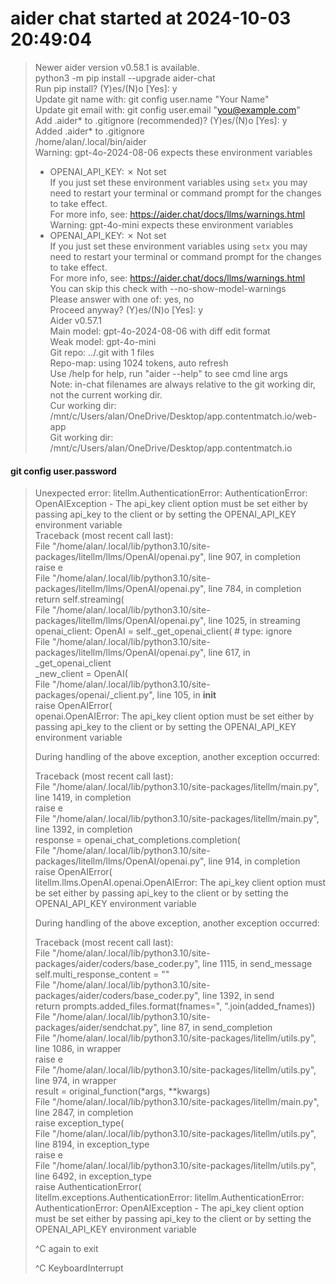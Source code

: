 
# aider chat started at 2024-10-03 20:49:04

> Newer aider version v0.58.1 is available.  
> python3 -m pip install --upgrade aider-chat  
> Run pip install? (Y)es/(N)o [Yes]: y  
> Update git name with: git config user.name "Your Name"  
> Update git email with: git config user.email "you@example.com"  
> Add .aider* to .gitignore (recommended)? (Y)es/(N)o [Yes]: y  
> Added .aider* to .gitignore  
> /home/alan/.local/bin/aider  
> Warning: gpt-4o-2024-08-06 expects these environment variables  
> - OPENAI_API_KEY: ✗ Not set  
> If you just set these environment variables using `setx` you may need to restart your terminal or command prompt for the changes to take effect.  
> For more info, see: https://aider.chat/docs/llms/warnings.html  
> Warning: gpt-4o-mini expects these environment variables  
> - OPENAI_API_KEY: ✗ Not set  
> If you just set these environment variables using `setx` you may need to restart your terminal or command prompt for the changes to take effect.  
> For more info, see: https://aider.chat/docs/llms/warnings.html  
> You can skip this check with --no-show-model-warnings  
> Please answer with one of: yes, no  
> Proceed anyway? (Y)es/(N)o [Yes]: y  
> Aider v0.57.1  
> Main model: gpt-4o-2024-08-06 with diff edit format  
> Weak model: gpt-4o-mini  
> Git repo: ../.git with 1 files  
> Repo-map: using 1024 tokens, auto refresh  
> Use /help <question> for help, run "aider --help" to see cmd line args  
> Note: in-chat filenames are always relative to the git working dir, not the current working dir.  
> Cur working dir: /mnt/c/Users/alan/OneDrive/Desktop/app.contentmatch.io/web-app  
> Git working dir: /mnt/c/Users/alan/OneDrive/Desktop/app.contentmatch.io  

#### git config user.password  
> Unexpected error: litellm.AuthenticationError: AuthenticationError: OpenAIException - The api_key client option must be set either by passing api_key to the client or by setting the OPENAI_API_KEY environment variable  
> Traceback (most recent call last):  
> File "/home/alan/.local/lib/python3.10/site-packages/litellm/llms/OpenAI/openai.py", line 907, in completion  
> raise e  
> File "/home/alan/.local/lib/python3.10/site-packages/litellm/llms/OpenAI/openai.py", line 784, in completion  
> return self.streaming(  
> File "/home/alan/.local/lib/python3.10/site-packages/litellm/llms/OpenAI/openai.py", line 1025, in streaming  
> openai_client: OpenAI = self._get_openai_client(  # type: ignore  
> File "/home/alan/.local/lib/python3.10/site-packages/litellm/llms/OpenAI/openai.py", line 617, in _get_openai_client  
> _new_client = OpenAI(  
> File "/home/alan/.local/lib/python3.10/site-packages/openai/_client.py", line 105, in __init__  
> raise OpenAIError(  
> openai.OpenAIError: The api_key client option must be set either by passing api_key to the client or by setting the OPENAI_API_KEY environment variable  
>  
> During handling of the above exception, another exception occurred:  
>  
> Traceback (most recent call last):  
> File "/home/alan/.local/lib/python3.10/site-packages/litellm/main.py", line 1419, in completion  
> raise e  
> File "/home/alan/.local/lib/python3.10/site-packages/litellm/main.py", line 1392, in completion  
> response = openai_chat_completions.completion(  
> File "/home/alan/.local/lib/python3.10/site-packages/litellm/llms/OpenAI/openai.py", line 914, in completion  
> raise OpenAIError(  
> litellm.llms.OpenAI.openai.OpenAIError: The api_key client option must be set either by passing api_key to the client or by setting the OPENAI_API_KEY environment variable  
>  
> During handling of the above exception, another exception occurred:  
>  
> Traceback (most recent call last):  
> File "/home/alan/.local/lib/python3.10/site-packages/aider/coders/base_coder.py", line 1115, in send_message  
> self.multi_response_content = ""  
> File "/home/alan/.local/lib/python3.10/site-packages/aider/coders/base_coder.py", line 1392, in send  
> return prompts.added_files.format(fnames=", ".join(added_fnames))  
> File "/home/alan/.local/lib/python3.10/site-packages/aider/sendchat.py", line 87, in send_completion  
> File "/home/alan/.local/lib/python3.10/site-packages/litellm/utils.py", line 1086, in wrapper  
> raise e  
> File "/home/alan/.local/lib/python3.10/site-packages/litellm/utils.py", line 974, in wrapper  
> result = original_function(*args, **kwargs)  
> File "/home/alan/.local/lib/python3.10/site-packages/litellm/main.py", line 2847, in completion  
> raise exception_type(  
> File "/home/alan/.local/lib/python3.10/site-packages/litellm/utils.py", line 8194, in exception_type  
> raise e  
> File "/home/alan/.local/lib/python3.10/site-packages/litellm/utils.py", line 6492, in exception_type  
> raise AuthenticationError(  
> litellm.exceptions.AuthenticationError: litellm.AuthenticationError: AuthenticationError: OpenAIException - The api_key client option must be set either by passing api_key to the client or by setting the OPENAI_API_KEY environment variable  
>  
>  
> ^C again to exit  
>  
>  
> ^C KeyboardInterrupt  
